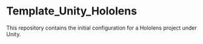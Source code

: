 # Template_Unity_Hololens

This repository contains the initial configuration for a Hololens project under Unity.
